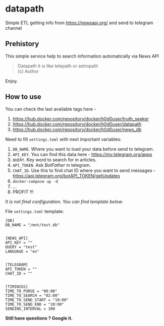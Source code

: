 # datapath

Simple ETL getting info from https://newsapi.org/ and send to telegram channel

## Prehistory
This simple service help to search information automatically via News API

> Datapath it is like telepath or astropath  
> (c) Author

Enjoy.

## How to use
You can check the last available tags here - 
1) https://hub.docker.com/repository/docker/h0d0user/truth_seeker
2) https://hub.docker.com/repository/docker/h0d0user/datapath
3) https://hub.docker.com/repository/docker/h0d0user/news_db

Need to fill `settings.toml` with next important variables:
1) `DB_NAME`. Where you want to load your data before send to telegram.
2) `API_KEY`. You can find this data here - https://my.telegram.org/apps
3) `QUERY`. Key word to search for in articles.
4) `API_TOKEN`. Ask *BotFather* in telegram.
5) `CHAT_ID`. Use this to find chat ID where you want to send messages - https://api.telegram.org/botAPI_TOKEN/getUpdates
6) `docker-compose up -d`
7) ...
8) PROFIT !!!

*It is not final configuration. You can find template below.*

File `settings.toml` template:
```
[DB]
DB_NAME = "/mnt/test.db"


[NEWS_API]
API_KEY = ""
QUERY = "test"
LANGUAGE = "en"


[TELEGRAM]
API_TOKEN = ""
CHAT_ID = ""


[TIMINIGS]
TIME_TO_PURGE = "00:00"
TIME_TO_SEARCH = "02:00"
TIME_TO_SEND_START = "10:00"
TIME_TO_SEND_END = "20:00"
SENDING_INTERVAL = 300
```



**Still have questions ? Google it.**